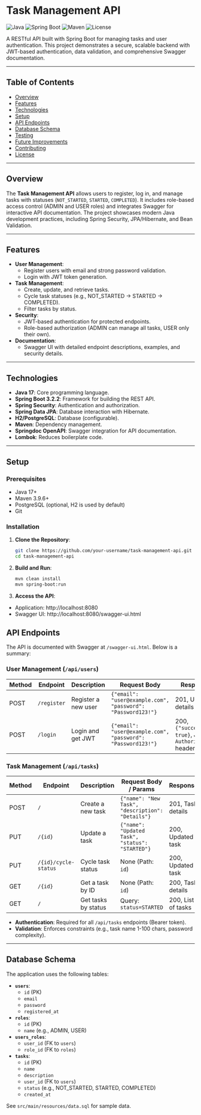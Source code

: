 # Task Management API

![Java](https://img.shields.io/badge/Java-17-orange) ![Spring Boot](https://img.shields.io/badge/Spring%20Boot-3.4.3-green) ![Maven](https://img.shields.io/badge/Maven-4.0.0-blue) ![License](https://img.shields.io/badge/License-MIT-yellow)

A RESTful API built with Spring Boot for managing tasks and user authentication. This project demonstrates a secure, scalable backend with JWT-based authentication, data validation, and comprehensive Swagger documentation.

---

## Table of Contents

- [Overview](#overview)
- [Features](#features)
- [Technologies](#technologies)
- [Setup](#setup)
- [API Endpoints](#api-endpoints)
- [Database Schema](#database-schema)
- [Testing](#testing)
- [Future Improvements](#future-improvements)
- [Contributing](#contributing)
- [License](#license)

---

## Overview

The **Task Management API** allows users to register, log in, and manage tasks with statuses (`NOT_STARTED`, `STARTED`, `COMPLETED`). It includes role-based access control (ADMIN and USER roles) and integrates Swagger for interactive API documentation. The project showcases modern Java development practices, including Spring Security, JPA/Hibernate, and Bean Validation.

---

## Features

- **User Management**:
  - Register users with email and strong password validation.
  - Login with JWT token generation.
- **Task Management**:
  - Create, update, and retrieve tasks.
  - Cycle task statuses (e.g., NOT_STARTED → STARTED → COMPLETED).
  - Filter tasks by status.
- **Security**:
  - JWT-based authentication for protected endpoints.
  - Role-based authorization (ADMIN can manage all tasks, USER only their own).
- **Documentation**:
  - Swagger UI with detailed endpoint descriptions, examples, and security details.

---

## Technologies

- **Java 17**: Core programming language.
- **Spring Boot 3.2.2**: Framework for building the REST API.
- **Spring Security**: Authentication and authorization.
- **Spring Data JPA**: Database interaction with Hibernate.
- **H2/PostgreSQL**: Database (configurable).
- **Maven**: Dependency management.
- **Springdoc OpenAPI**: Swagger integration for API documentation.
- **Lombok**: Reduces boilerplate code.

---

## Setup

### Prerequisites

- Java 17+
- Maven 3.9.6+
- PostgreSQL (optional, H2 is used by default)
- Git

### Installation

1. **Clone the Repository**:
   ```bash
   git clone https://github.com/your-username/task-management-api.git
   cd task-management-api
2. **Build and Run**:
   ```bash
   mvn clean install
   mvn spring-boot:run

3. **Access the API**:
- Application: http://localhost:8080
- Swagger UI: http://localhost:8080/swagger-ui.html

## API Endpoints

The API is documented with Swagger at `/swagger-ui.html`. Below is a summary:

### User Management (`/api/users`)

| Method | Endpoint       | Description            | Request Body                                    | Response                          |
|--------|----------------|------------------------|------------------------------------------------|-----------------------------------|
| POST   | `/register`    | Register a new user   | `{"email": "user@example.com", "password": "Password123!"}` | 201, User details         |
| POST   | `/login`       | Login and get JWT     | `{"email": "user@example.com", "password": "Password123!"}` | 200, `{"success": true}`, JWT in `Authorization` header |

### Task Management (`/api/tasks`)

| Method | Endpoint             | Description            | Request Body / Params                     | Response                  |
|--------|----------------------|------------------------|-------------------------------------------|---------------------------|
| POST   | `/`                  | Create a new task     | `{"name": "New Task", "description": "Details"}` | 201, Task details         |
| PUT    | `/{id}`              | Update a task         | `{"name": "Updated Task", "status": "STARTED"}` | 200, Updated task         |
| PUT    | `/{id}/cycle-status` | Cycle task status     | None (Path: `id`)                         | 200, Updated task         |
| GET    | `/{id}`              | Get a task by ID      | None (Path: `id`)                         | 200, Task details         |
| GET    | `/`                  | Get tasks by status   | Query: `status=STARTED`                   | 200, List of tasks        |

- **Authentication**: Required for all `/api/tasks` endpoints (Bearer token).
- **Validation**: Enforces constraints (e.g., task name 1-100 chars, password complexity).

---

## Database Schema

The application uses the following tables:

- **`users`**:
  - `id` (PK)
  - `email`
  - `password`
  - `registered_at`
- **`roles`**:
  - `id` (PK)
  - `name` (e.g., ADMIN, USER)
- **`users_roles`**:
  - `user_id` (FK to `users`)
  - `role_id` (FK to `roles`)
- **`tasks`**:
  - `id` (PK)
  - `name`
  - `description`
  - `user_id` (FK to `users`)
  - `status` (e.g., NOT_STARTED, STARTED, COMPLETED)
  - `created_at`

See `src/main/resources/data.sql` for sample data.

